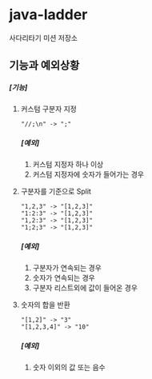 # java-ladder
사다리타기 미션 저장소

## 기능과 예외상황
##### [기능]
  1. 커스텀 구분자 지정
  
     ```
     "//;\n" -> ";" 
     ``` 
     
     ##### [예외]
     1. 커스텀 지정자 하나 이상
     2. 커스텀 지정자에 숫자가 들어가는 경우

  2. 구분자를 기준으로 Split
    
     ```
     "1,2,3" -> "[1,2,3]"
     "1:2:3" -> "[1,2,3]"
     "1,2:3" -> "[1,2,3]"
     "1;2;3" -> "[1,2,3]"
     ``` 

     ##### [예외]
     1. 구분자가 연속되는 경우
     2. 숫자가 연속되는 경우
     3. 구분자 리스트외에 값이 들어온 경우
     
  3. 숫자의 합을 반환
     
     ```
     "[1,2]" -> "3"
     "[1,2,3,4]" -> "10"
     ```
    
     ##### [예외]
     1. 숫자 이외의 값 또는 음수